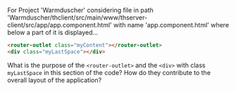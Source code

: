 For Project 'Warmduscher' considering file in path 'Warmduscher/thclient/src/main/www/thserver-client/src/app/app.component.html' with name 'app.component.html' where below a part of it is displayed... 
```html
<router-outlet class="myContent"></router-outlet>
<div class="myLastSpace"></div>
```
What is the purpose of the `<router-outlet>` and the `<div>` with class `myLastSpace` in this section of the code? How do they contribute to the overall layout of the application?